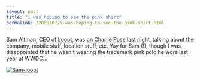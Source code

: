 ```yaml
---
layout: post
title: "i was hoping to see the pink shirt"
permalink: /2009/07/i-was-hoping-to-see-the-pink-shirt.html
---
```


<p>Sam Altman, CEO of <a href="http://www.loopt.com/">Loopt</a>, was <a href="http://www.charlierose.com/view/interview/10511">on Charlie Rose</a> last night, talking about the company, mobile stuff, location stuff, etc.  Yay for Sam (!), though I was disappointed that he wasn't wearing the trademark pink polo he wore last year at WWDC...</p>

<p><a style="display: inline;" href="http://sippey.typepad.com/.a/6a00d8341c4f5f53ef011571528589970c-pi"><img class="at-xid-6a00d8341c4f5f53ef011571528589970c image-full" alt="Sam-loopt" title="Sam-loopt" src="http://sippey.typepad.com/.a/6a00d8341c4f5f53ef011571528589970c-800wi" border="0"  /></a></p>



